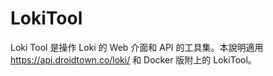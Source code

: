 # LokiTool
Loki Tool 是操作 Loki 的 Web 介面和 API 的工具集。本說明適用 https://api.droidtown.co/loki/ 和 Docker 版附上的 LokiTool。
